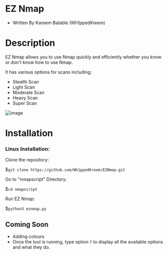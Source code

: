 # EZ Nmap
- Written By Kareem Balable (Wh1ppedKreem)

# Description

EZ Nmap allows you to use Nmap quickly and efficiently whether you know or don't know how to use Nmap.

It has various options for scans including:

- Stealth Scan
- Light Scan
- Moderate Scan
- Heavy Scan
- Super Scan

![image](https://user-images.githubusercontent.com/78312390/216183106-2cae5fa6-ef50-4266-b9d5-7273ab8b451a.png)


# Installation

### Linux Installation:
Clone the repository:

$```git clone https://github.com/Wh1ppedKreem/EZNmap.git```

Go to "nmapscript" Directory:

$```cd nmapscript```

Run EZ Nmap:

$```python3 eznmap.py```

## Coming Soon

- Adding colours
- Once the tool is running, type option ```7``` to display all the available options and what they do.
